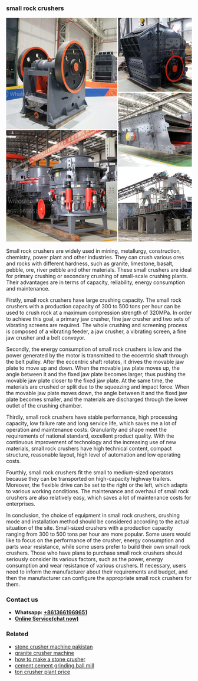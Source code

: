 <h3>small rock crushers</h3><img src='1708498355.jpg' alt=''><p>Small rock crushers are widely used in mining, metallurgy, construction, chemistry, power plant and other industries. They can crush various ores and rocks with different hardness, such as granite, limestone, basalt, pebble, ore, river pebble and other materials. These small crushers are ideal for primary crushing or secondary crushing of small-scale crushing plants. Their advantages are in terms of capacity, reliability, energy consumption and maintenance.</p><p>Firstly, small rock crushers have large crushing capacity. The small rock crushers with a production capacity of 300 to 500 tons per hour can be used to crush rock at a maximum compression strength of 320MPa. In order to achieve this goal, a primary jaw crusher, fine jaw crusher and two sets of vibrating screens are required. The whole crushing and screening process is composed of a vibrating feeder, a jaw crusher, a vibrating screen, a fine jaw crusher and a belt conveyor.</p><p>Secondly, the energy consumption of small rock crushers is low and the power generated by the motor is transmitted to the eccentric shaft through the belt pulley. After the eccentric shaft rotates, it drives the movable jaw plate to move up and down. When the movable jaw plate moves up, the angle between it and the fixed jaw plate becomes larger, thus pushing the movable jaw plate closer to the fixed jaw plate. At the same time, the materials are crushed or split due to the squeezing and impact force. When the movable jaw plate moves down, the angle between it and the fixed jaw plate becomes smaller, and the materials are discharged through the lower outlet of the crushing chamber.</p><p>Thirdly, small rock crushers have stable performance, high processing capacity, low failure rate and long service life, which saves me a lot of operation and maintenance costs. Granularity and shape meet the requirements of national standard, excellent product quality. With the continuous improvement of technology and the increasing use of new materials, small rock crushers have high technical content, compact structure, reasonable layout, high level of automation and low operating costs.</p><p>Fourthly, small rock crushers fit the small to medium-sized operators because they can be transported on high-capacity highway trailers. Moreover, the flexible drive can be set to the right or the left, which adapts to various working conditions. The maintenance and overhaul of small rock crushers are also relatively easy, which saves a lot of maintenance costs for enterprises.</p><p>In conclusion, the choice of equipment in small rock crushers, crushing mode and installation method should be considered according to the actual situation of the site. Small-sized crushers with a production capacity ranging from 300 to 500 tons per hour are more popular. Some users would like to focus on the performance of the crusher, energy consumption and parts wear resistance, while some users prefer to build their own small rock crushers. Those who have plans to purchase small rock crushers should seriously consider its various factors, such as the power, energy consumption and wear resistance of various crushers. If necessary, users need to inform the manufacturer about their requirements and budget, and then the manufacturer can configure the appropriate small rock crushers for them.</p><h3>Contact us</h3><ul><li><strong>Whatsapp:&nbsp;<a href="https://wa.me/8613661969651">+8613661969651</a></strong></li><li><a href="https://swt.shibang-china.com/?git&amp;zhl&amp;small rock crushers"><strong>Online Service(chat now)</strong></a></li></ul><h3>Related</h3><ul><li><a href='stone crusher machine pakistan.md'>stone crusher machine pakistan</a></li><li><a href='granite crusher machine.md'>granite crusher machine</a></li><li><a href='how to make a stone crusher.md'>how to make a stone crusher</a></li><li><a href='cement cement grinding ball mill.md'>cement cement grinding ball mill</a></li><li><a href='ton crusher plant price.md'>ton crusher plant price</a></li></ul>